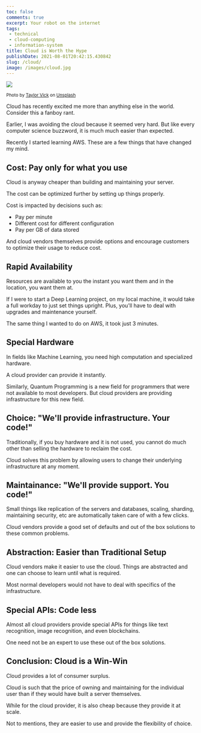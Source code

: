 ```yaml
---
toc: false
comments: true
excerpt: Your robot on the internet
tags:
 - technical
 - cloud-computing
 - information-system
title: Cloud is Worth the Hype
publishDate: 2021-08-01T20:42:15.430842
slug: /cloud/
image: /images/cloud.jpg
---
```

![](/images/cloud.jpg)

<sub>Photo by <a href="https://unsplash.com/@tvick?utm_source=unsplash&amp;utm_medium=referral&amp;utm_content=creditCopyText">Taylor Vick</a> on <a href="https://unsplash.com/s/photos/server?utm_source=unsplash&amp;utm_medium=referral&amp;utm_content=creditCopyText">Unsplash</a></sub>

Cloud has recently excited me more than anything else in the world. Consider this a fanboy rant.

Earlier, I was avoiding the cloud because it seemed very hard. But like every computer science buzzword, it is much much easier than expected.

Recently I started learning AWS. These are a few things that have changed my mind.

## **Cost**: Pay only for what you use

Cloud is anyway cheaper than building and maintaining your server.

The cost can be optimized further by setting up things properly.

Cost is impacted by decisions such as:
- Pay per minute
- Different cost for different configuration
- Pay per GB of data stored

And cloud vendors themselves provide options and encourage customers to optimize their usage to reduce cost.

## **Rapid Availability**

Resources are available to you the instant you want them and in the location, you want them at.

If I were to start a Deep Learning project, on my local machine, it would take a full workday to just set things upright. Plus, you'll have to deal with upgrades and maintenance yourself.

The same thing I wanted to do on AWS, it took just 3 minutes.

## **Special Hardware**

In fields like Machine Learning, you need high computation and specialized hardware.

A cloud provider can provide it instantly.

Similarly, Quantum Programming is a new field for programmers that were not available to most developers. But cloud providers are providing infrastructure for this new field.

## **Choice**: "We'll provide infrastructure. Your code!"

Traditionally, if you buy hardware and it is not used, you cannot do much other than selling the hardware to reclaim the cost.

Cloud solves this problem by allowing users to change their underlying infrastructure at any moment.

## **Maintainance**: "We'll provide support. You code!"

Small things like replication of the servers and databases, scaling, sharding, maintaining security, etc are automatically taken care of with a few clicks.

Cloud vendors provide a good set of defaults and out of the box solutions to these common problems.

## **Abstraction**: Easier than Traditional Setup

Cloud vendors make it easier to use the cloud. Things are abstracted and one can choose to learn until what is required.

Most normal developers would not have to deal with specifics of the infrastructure.

## Special APIs: Code less

Almost all cloud providers provide special APIs for things like text recognition, image recognition, and even blockchains.

One need not be an expert to use these out of the box solutions.

## **Conclusion**: Cloud is a Win-Win

Cloud provides a lot of consumer surplus.

Cloud is such that the price of owning and maintaining for the individual user than if they would have built a server themselves.

While for the cloud provider, it is also cheap because they provide it at scale.

Not to mentions, they are easier to use and provide the flexibility of choice.